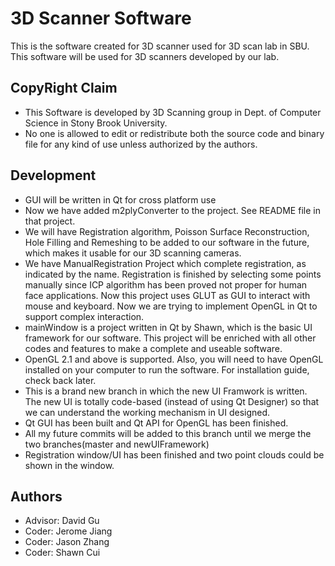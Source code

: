 3D Scanner Software
=================

This is the software created for 3D scanner used for 3D scan lab in SBU. This software will be used for 3D scanners developed by our lab.

CopyRight Claim
----
* This Software is developed by 3D Scanning group in Dept. of Computer Science in Stony Brook University. 
* No one is allowed to edit or redistribute both the source code and binary file for any kind of use unless authorized by the authors.

Development
---
* GUI will be written in Qt for cross platform use
* Now we have added m2plyConverter to the project. See README file in that project.
* We will have Registration algorithm, Poisson Surface Reconstruction, Hole Filling and Remeshing to be added to our software in the future, which makes it usable for our 3D scanning cameras.
* We have ManualRegistration Project which complete registration, as indicated by the name. Registration is finished by selecting some points manually since ICP algorithm has been proved not proper for human face applications. Now this project uses GLUT as GUI to interact with mouse and keyboard. Now we are trying to implement OpenGL in Qt to support complex interaction.
* mainWindow is a project written in Qt by Shawn, which is the basic UI framework for our software. This project will be enriched with all other codes and features to make a complete and useable software.
* OpenGL 2.1 and above is supported. Also, you will need to have OpenGL installed on your computer to run the software. For installation guide, check back later.
* This is a brand new branch in which the new UI Framwork is written. The new UI is totally code-based (instead of using Qt Designer) so that we can understand the working mechanism in UI designed.
* Qt GUI has been built and Qt API for OpenGL has been finished.
* All my future commits will be added to this branch until we merge the two branches(master and newUIFramework)
* Registration window/UI has been finished and two point clouds could be shown in the window. 

Authors
---
* Advisor: David Gu
* Coder: Jerome Jiang
* Coder: Jason Zhang
* Coder: Shawn Cui

